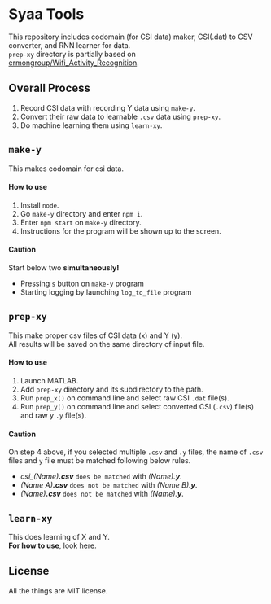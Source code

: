 # Syaa Tools

This repository includes codomain (for CSI data) maker, CSI(.dat) to CSV converter, and RNN learner for data.\
`prep-xy` directory is partially based on [ermongroup/Wifi_Activity_Recognition](https://github.com/ermongroup/Wifi_Activity_Recognition).

## **Overall Process**

1. Record CSI data with recording Y data using `make-y`.
2. Convert their raw data to learnable `.csv` data using `prep-xy`.
3. Do machine learning them using `learn-xy`.

## `make-y`

This makes codomain for csi data.

#### How to use

1. Install `node`.
2. Go `make-y` directory and enter `npm i`.
3. Enter `npm start` on `make-y` directory.
4. Instructions for the program will be shown up to the screen.

#### Caution

Start below two **simultaneously!**

-   Pressing `s` button on `make-y` program
-   Starting logging by launching `log_to_file` program

## `prep-xy`

This make proper csv files of CSI data (x) and Y (y).\
All results will be saved on the same directory of input file.

#### How to use

1. Launch MATLAB.
2. Add `prep-xy` directory and its subdirectory to the path.
3. Run `prep_x()` on command line and select raw CSI `.dat` file(s).
4. Run `prep_y()` on command line and select converted CSI (`.csv`) file(s) and raw y `.y` file(s).

#### Caution

On step 4 above, if you selected multiple `.csv` and `.y` files, the name of `.csv` files and `y` file must be matched following below rules.

-   *csi_(Name)**.csv*** `does be matched` with *(Name).**y***.
-   *(Name A)**.csv*** `does not be matched` with *(Name B).**y***.
-   *(Name)**.csv*** `does not be matched` with *(Name).**y***.


## `learn-xy`

This does learning of X and Y.\
**For how to use**, look [here](learn-xy/README.md).

## License

All the things are MIT license.
